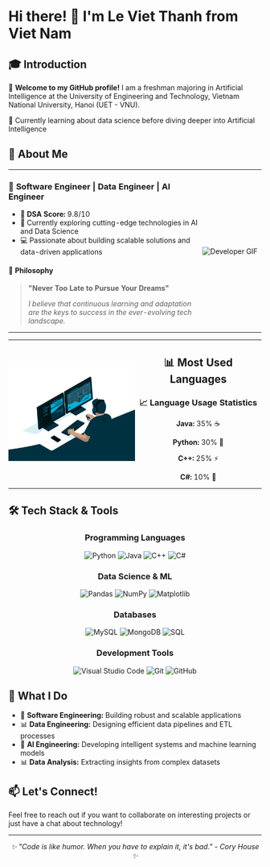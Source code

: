 # Hi there! 👋 I'm Le Viet Thanh from Viet Nam

## 🎓 Introduction

🌟 **Welcome to my GitHub profile!** I am a freshman majoring in Artificial Intelligence at the University of Engineering and Technology, Vietnam National University, Hanoi (UET - VNU).

🚀 Currently learning about data science before diving deeper into Artificial Intelligence

## 💫 About Me

<div align="center">
  <table style="border: none; border-collapse: collapse;">
    <tr>
      <td width="75%" style="border: none; padding: 0;">
        <h3>🚀 Software Engineer | Data Engineer | AI Engineer</h3>
        <ul align="left">
          <li>🎯 <strong>DSA Score:</strong> 9.8/10</li>
          <li>🌱 Currently exploring cutting-edge technologies in AI and Data Science</li>
          <li>💻 Passionate about building scalable solutions and data-driven applications</li>
        </ul>
        <h4>🌟 Philosophy</h4>
        <blockquote>
          <p><strong>"Never Too Late to Pursue Your Dreams"</strong></p>
          <p><em>I believe that continuous learning and adaptation are the keys to success in the ever-evolving tech landscape.</em></p>
        </blockquote>
      </td>
      <td width="25%" align="center" style="border: none; padding: 0;">
        <img src="https://camo.githubusercontent.com/6f7b76611449b965092aee7c4bf135e656f4e9416189c0b84020fd9853cd1f93/68747470733a2f2f6d656469612e67697068792e636f6d2f6d656469612f54456e586b637348725034596564436868412f67697068792e676966" alt="Developer GIF" width="100%"/>
      </td>
    </tr>
  </table>
</div>

<div align="center">
  <table style="border: none; border-collapse: collapse;">
    <tr>
      <td width="50%" style="border: none; padding: 0;">
        <img src="coding.gif" alt="Coding Animation" width="100%"/>
      </td>
      <td width="50%" align="center" style="border: none; padding: 0;">
        <h2>📊 Most Used Languages</h2>
        <h3>📈 Language Usage Statistics</h3>
        <p><strong>Java:</strong> 35% ☕</p>
        <p><strong>Python:</strong> 30% 🐍</p>
        <p><strong>C++:</strong> 25% ⚡</p>
        <p><strong>C#:</strong> 10% 🔷</p>
      </td>
    </tr>
  </table>
</div>

## 🛠️ Tech Stack & Tools

<div align="center">

### Programming Languages
![Python](https://img.shields.io/badge/Python-3776AB?style=for-the-badge&logo=python&logoColor=white)
![Java](https://img.shields.io/badge/Java-ED8B00?style=for-the-badge&logo=openjdk&logoColor=white)
![C++](https://img.shields.io/badge/C%2B%2B-00599C?style=for-the-badge&logo=c%2B%2B&logoColor=white)
![C#](https://img.shields.io/badge/C%23-239120?style=for-the-badge&logo=c-sharp&logoColor=white)

### Data Science & ML
![Pandas](https://img.shields.io/badge/Pandas-150458?style=for-the-badge&logo=pandas&logoColor=white)
![NumPy](https://img.shields.io/badge/NumPy-013243?style=for-the-badge&logo=numpy&logoColor=white)
![Matplotlib](https://img.shields.io/badge/Matplotlib-11557c?style=for-the-badge&logo=matplotlib&logoColor=white)

### Databases
![MySQL](https://img.shields.io/badge/MySQL-4479A1?style=for-the-badge&logo=mysql&logoColor=white)
![MongoDB](https://img.shields.io/badge/MongoDB-47A248?style=for-the-badge&logo=mongodb&logoColor=white)
![SQL](https://img.shields.io/badge/SQL-336791?style=for-the-badge&logo=postgresql&logoColor=white)

### Development Tools
![Visual Studio Code](https://img.shields.io/badge/Visual%20Studio%20Code-007ACC?style=for-the-badge&logo=visual-studio-code&logoColor=white)
![Git](https://img.shields.io/badge/Git-F05032?style=for-the-badge&logo=git&logoColor=white)
![GitHub](https://img.shields.io/badge/GitHub-181717?style=for-the-badge&logo=github&logoColor=white)

</div>

## 🎯 What I Do

- 🔭 **Software Engineering:** Building robust and scalable applications
- 📊 **Data Engineering:** Designing efficient data pipelines and ETL processes  
- 🤖 **AI Engineering:** Developing intelligent systems and machine learning models
- 📊 **Data Analysis:** Extracting insights from complex datasets

## 📫 Let's Connect!

Feel free to reach out if you want to collaborate on interesting projects or just have a chat about technology!

---

<div align="center">
  <i>✨ "Code is like humor. When you have to explain it, it's bad." - Cory House ✨</i>
</div>
